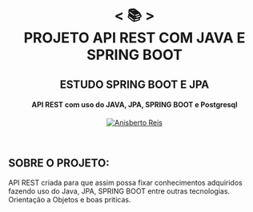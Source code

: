 <h1 align="center">
    < 📚 > <br>
PROJETO API REST COM JAVA E SPRING BOOT
</h1>
    <h2 align="center">
    ESTUDO SPRING BOOT E JPA
    </h2>
<h4 align="center">
API REST com uso do JAVA, JPA, SPRING BOOT e Postgresql
</h4>
<p align="center">
  <a href="https://github.com/anisberto">
    <img alt="Anisberto Reis" src="https://img.shields.io/badge/Anisberto Reis-DEV-blue">
  </a>
</p>
<br>
    
##  SOBRE O PROJETO: 
    
API REST criada para que assim possa fixar conhecimentos adquiridos fazendo uso do Java, JPA, SPRING BOOT entre outras tecnologias.
Orientação a Objetos e boas priticas.

